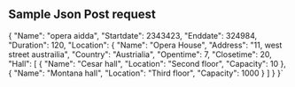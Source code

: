 
## Sample Json Post request

{
    "Name": "opera aidda",
    "Startdate": 2343423,
    "Enddate": 324984,
    "Duration": 120,
    "Location": {
        "Name": "Opera House",
        "Address": "11, west street austrailia",
        "Country": "Austrialia",
        "Opentime": 7,
        "Closetime": 20,
        "Hall": [
            {
                "Name": "Cesar hall",
                "Location": "Second floor",
                "Capacity": 10
            },{
                "Name": "Montana hall",
                "Location": "Third floor",
                "Capacity": 1000
            }
        ]
    }
}`
